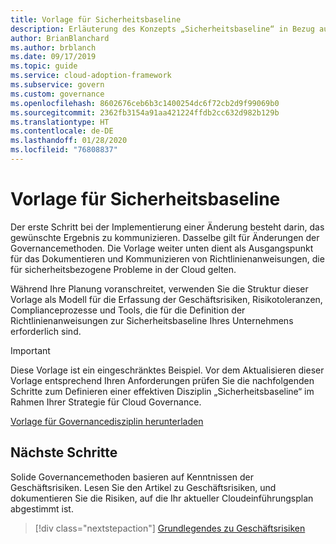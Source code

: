 ```yaml
---
title: Vorlage für Sicherheitsbaseline
description: Erläuterung des Konzepts „Sicherheitsbaseline“ in Bezug auf Cloud Governance.
author: BrianBlanchard
ms.author: brblanch
ms.date: 09/17/2019
ms.topic: guide
ms.service: cloud-adoption-framework
ms.subservice: govern
ms.custom: governance
ms.openlocfilehash: 8602676ceb6b3c1400254dc6f72cb2d9f99069b0
ms.sourcegitcommit: 2362fb3154a91aa421224ffdb2cc632d982b129b
ms.translationtype: HT
ms.contentlocale: de-DE
ms.lasthandoff: 01/28/2020
ms.locfileid: "76808837"
---
```

# <a name="security-baseline-template"></a>Vorlage für Sicherheitsbaseline

Der erste Schritt bei der Implementierung einer Änderung besteht darin, das gewünschte Ergebnis zu kommunizieren. Dasselbe gilt für Änderungen der Governancemethoden. Die Vorlage weiter unten dient als Ausgangspunkt für das Dokumentieren und Kommunizieren von Richtlinienanweisungen, die für sicherheitsbezogene Probleme in der Cloud gelten.

Während Ihre Planung voranschreitet, verwenden Sie die Struktur dieser Vorlage als Modell für die Erfassung der Geschäftsrisiken, Risikotoleranzen, Complianceprozesse und Tools, die für die Definition der Richtlinienanweisungen zur Sicherheitsbaseline Ihres Unternehmens erforderlich sind.

> [!IMPORTANT]
> Diese Vorlage ist ein eingeschränktes Beispiel. Vor dem Aktualisieren dieser Vorlage entsprechend Ihren Anforderungen prüfen Sie die nachfolgenden Schritte zum Definieren einer effektiven Disziplin „Sicherheitsbaseline“ im Rahmen Ihrer Strategie für Cloud Governance.

<!-- markdownlint-disable MD033 -->

 <a href="https://archcenter.blob.core.windows.net/cdn/fusion/governance/Security%20Baseline%20Discipline%20Template.docx">Vorlage für Governancedisziplin herunterladen</a>

<!-- markdownlint-enable MD033 -->

## <a name="next-steps"></a>Nächste Schritte

Solide Governancemethoden basieren auf Kenntnissen der Geschäftsrisiken. Lesen Sie den Artikel zu Geschäftsrisiken, und dokumentieren Sie die Risiken, auf die Ihr aktueller Cloudeinführungsplan abgestimmt ist.

> [!div class="nextstepaction"]
> [Grundlegendes zu Geschäftsrisiken](./business-risks.md)

